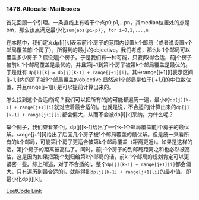 ### 1478.Allocate-Mailboxes

首先回顾一个引理。一条直线上有若干个点p0,p1,...pn，其median位置处的点是pm，那么该点满足最小化```sum{abs(pi-p)}, for i=0,1,...,n```

在本题中，我们定义dp[i][k]表示前i个房子的范围内设置k个邮局（或者说设置k个邮局覆盖前i个房子），所得到的最小的objective。我们考虑，那么k-1个邮局可以覆盖多少房子？假设是j个房子。于是我们有一种可能，只要j取得合适，前j个房子被前k-1个邮局覆盖是最优的，并且第j+1到第i个房子被第k个邮局覆盖是最优的。于是就有
```dp[i][k] = dp[j][k-1] + range[j+1][i]```。其中range[j+1][i]表示区间[j+1,i]内的房子被1个邮局覆盖的objective.显然这1个邮局是位于[j+1,i]的中位数位置，并且range[j+1][i]是可以提前计算出来的。

怎么找到这个合适的j呢？我们可以把所有的j的可能都遍历一遍，最小的```dp[j][k-1] + range[j+1][i]```就对应着最合适的j。也就是说，不合适的j计算出来的```dp[j][k-1] + range[j+1][i]```都会偏大，从而不会被dp[i][k]采纳。为什么呢？

举个例子，我们查看某个j。dp[j][k-1]给出了一个k-1个邮局覆盖前j个房子的最优解。range[j+1][i]给出了后面几个房子被1个邮局覆盖的最优解。但是统一来看所有的k个邮局，可能第j个房子更适合被第k个邮局覆盖（距离更近）。如果是这样的话，第j个房子的距离被高估了。同时，前j-1个房子的到邮局距离之和也必然被高估，这是因为如果把第j个划归给第k个邮局的话，前k-1个邮局的规划肯定可以更紧密一些。综上所述，对于不合适的j，整个```dp[j][k-1] + range[j+1][i]```都会偏大。只有遍历到最合适的j，就能得到```dp[j][k-1] + range[j+1][i]```的最小值，即最小化dp[i][k]。

[LeetCode Link](https://leetcode.com/problems/allocate-mailboxes/)
